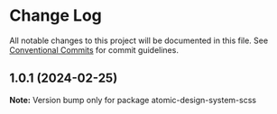 # Change Log

All notable changes to this project will be documented in this file.
See [Conventional Commits](https://conventionalcommits.org) for commit guidelines.

## 1.0.1 (2024-02-25)

**Note:** Version bump only for package atomic-design-system-scss
